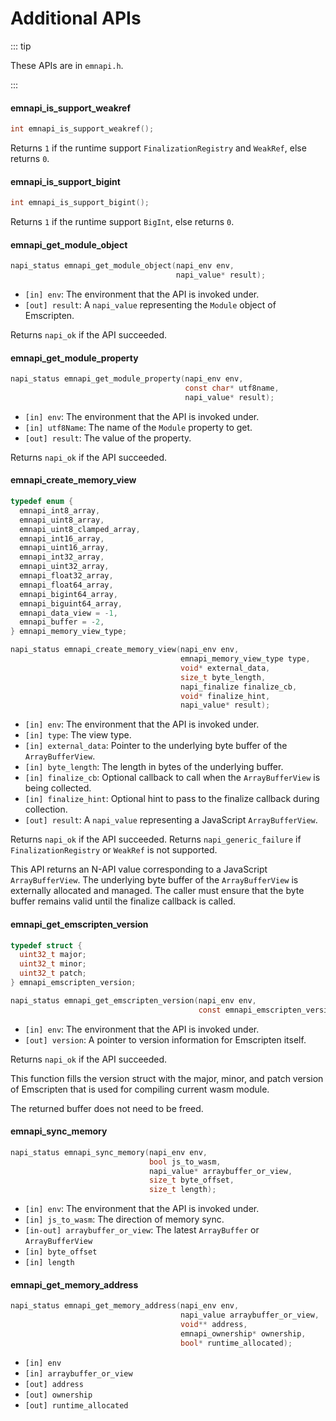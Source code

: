 # Additional APIs

::: tip

These APIs are in `emnapi.h`.

:::

#### emnapi_is_support_weakref

```c
int emnapi_is_support_weakref();
```

Returns `1` if the runtime support `FinalizationRegistry` and `WeakRef`, else returns `0`.

#### emnapi_is_support_bigint

```c
int emnapi_is_support_bigint();
```

Returns `1` if the runtime support `BigInt`, else returns `0`.

#### emnapi_get_module_object

```c
napi_status emnapi_get_module_object(napi_env env,
                                     napi_value* result);
```

* `[in] env`: The environment that the API is invoked under.
* `[out] result`: A `napi_value` representing the `Module` object of Emscripten.

Returns `napi_ok` if the API succeeded.

#### emnapi_get_module_property

```c
napi_status emnapi_get_module_property(napi_env env,
                                       const char* utf8name,
                                       napi_value* result);
```

* `[in] env`: The environment that the API is invoked under.
* `[in] utf8Name`: The name of the `Module` property to get.
* `[out] result`: The value of the property.

Returns `napi_ok` if the API succeeded.

#### emnapi_create_memory_view

```c
typedef enum {
  emnapi_int8_array,
  emnapi_uint8_array,
  emnapi_uint8_clamped_array,
  emnapi_int16_array,
  emnapi_uint16_array,
  emnapi_int32_array,
  emnapi_uint32_array,
  emnapi_float32_array,
  emnapi_float64_array,
  emnapi_bigint64_array,
  emnapi_biguint64_array,
  emnapi_data_view = -1,
  emnapi_buffer = -2,
} emnapi_memory_view_type;

napi_status emnapi_create_memory_view(napi_env env,
                                      emnapi_memory_view_type type,
                                      void* external_data,
                                      size_t byte_length,
                                      napi_finalize finalize_cb,
                                      void* finalize_hint,
                                      napi_value* result);
```

* `[in] env`: The environment that the API is invoked under.
* `[in] type`: The view type.
* `[in] external_data`: Pointer to the underlying byte buffer of the
  `ArrayBufferView`.
* `[in] byte_length`: The length in bytes of the underlying buffer.
* `[in] finalize_cb`: Optional callback to call when the `ArrayBufferView` is being
  collected.
* `[in] finalize_hint`: Optional hint to pass to the finalize callback during
  collection.
* `[out] result`: A `napi_value` representing a JavaScript `ArrayBufferView`.

Returns `napi_ok` if the API succeeded.
Returns `napi_generic_failure` if `FinalizationRegistry` or `WeakRef` is not supported.

This API returns an N-API value corresponding to a JavaScript `ArrayBufferView`.
The underlying byte buffer of the `ArrayBufferView` is externally allocated and
managed. The caller must ensure that the byte buffer remains valid until the
finalize callback is called.

#### emnapi_get_emscripten_version

```c
typedef struct {
  uint32_t major;
  uint32_t minor;
  uint32_t patch;
} emnapi_emscripten_version;

napi_status emnapi_get_emscripten_version(napi_env env,
                                          const emnapi_emscripten_version** version);
```

* `[in] env`: The environment that the API is invoked under.
* `[out] version`: A pointer to version information for Emscripten itself.

Returns `napi_ok` if the API succeeded.

This function fills the version struct with the major, minor, and patch version of Emscripten that is used for compiling current wasm module. 

The returned buffer does not need to be freed.

#### emnapi_sync_memory

```c
napi_status emnapi_sync_memory(napi_env env,
                               bool js_to_wasm,
                               napi_value* arraybuffer_or_view,
                               size_t byte_offset,
                               size_t length);
```

* `[in] env`: The environment that the API is invoked under.
* `[in] js_to_wasm`: The direction of memory sync.
* `[in-out] arraybuffer_or_view`: The latest `ArrayBuffer` or `ArrayBufferView`
* `[in] byte_offset`
* `[in] length`

#### emnapi_get_memory_address

```c
napi_status emnapi_get_memory_address(napi_env env,
                                      napi_value arraybuffer_or_view,
                                      void** address,
                                      emnapi_ownership* ownership,
                                      bool* runtime_allocated);
```

* `[in] env`
* `[in] arraybuffer_or_view`
* `[out] address`
* `[out] ownership`
* `[out] runtime_allocated`
